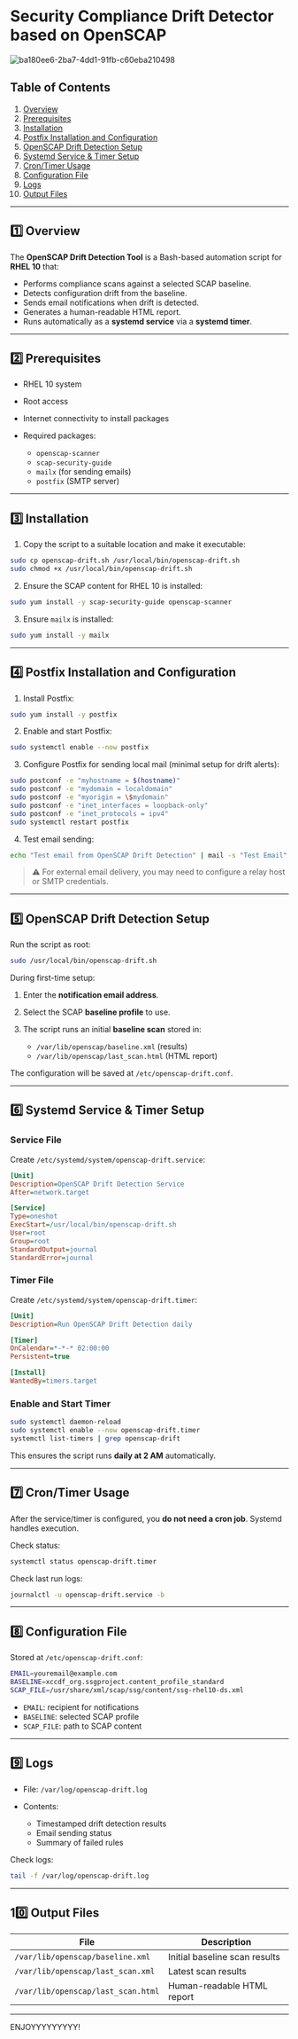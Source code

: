 # Security Compliance Drift Detector based on OpenSCAP

![ba180ee6-2ba7-4dd1-91fb-c60eba210498](https://github.com/user-attachments/assets/e2bd8752-db70-4e0a-b242-c055c5116882)

## Table of Contents

1. [Overview](#overview)
2. [Prerequisites](#prerequisites)
3. [Installation](#installation)
4. [Postfix Installation and Configuration](#postfix-installation-and-configuration)
5. [OpenSCAP Drift Detection Setup](#openscap-drift-detection-setup)
6. [Systemd Service & Timer Setup](#systemd-service--timer-setup)
7. [Cron/Timer Usage](#crontimer-usage)
8. [Configuration File](#configuration-file)
9. [Logs](#logs)
10. [Output Files](#output-files)

---

## 1️⃣ Overview

The **OpenSCAP Drift Detection Tool** is a Bash-based automation script for **RHEL 10** that:

* Performs compliance scans against a selected SCAP baseline.
* Detects configuration drift from the baseline.
* Sends email notifications when drift is detected.
* Generates a human-readable HTML report.
* Runs automatically as a **systemd service** via a **systemd timer**.

---

## 2️⃣ Prerequisites

* RHEL 10 system
* Root access
* Internet connectivity to install packages
* Required packages:

  * `openscap-scanner`
  * `scap-security-guide`
  * `mailx` (for sending emails)
  * `postfix` (SMTP server)

---

## 3️⃣ Installation

1. Copy the script to a suitable location and make it executable:

```bash
sudo cp openscap-drift.sh /usr/local/bin/openscap-drift.sh
sudo chmod +x /usr/local/bin/openscap-drift.sh
```

2. Ensure the SCAP content for RHEL 10 is installed:

```bash
sudo yum install -y scap-security-guide openscap-scanner
```

3. Ensure `mailx` is installed:

```bash
sudo yum install -y mailx
```

---

## 4️⃣ Postfix Installation and Configuration

1. Install Postfix:

```bash
sudo yum install -y postfix
```

2. Enable and start Postfix:

```bash
sudo systemctl enable --now postfix
```

3. Configure Postfix for sending local mail (minimal setup for drift alerts):

```bash
sudo postconf -e "myhostname = $(hostname)"
sudo postconf -e "mydomain = localdomain"
sudo postconf -e "myorigin = \$mydomain"
sudo postconf -e "inet_interfaces = loopback-only"
sudo postconf -e "inet_protocols = ipv4"
sudo systemctl restart postfix
```

4. Test email sending:

```bash
echo "Test email from OpenSCAP Drift Detection" | mail -s "Test Email" youremail@example.com
```

> ⚠️ For external email delivery, you may need to configure a relay host or SMTP credentials.

---

## 5️⃣ OpenSCAP Drift Detection Setup

Run the script as root:

```bash
sudo /usr/local/bin/openscap-drift.sh
```

During first-time setup:

1. Enter the **notification email address**.
2. Select the SCAP **baseline profile** to use.
3. The script runs an initial **baseline scan** stored in:

   * `/var/lib/openscap/baseline.xml` (results)
   * `/var/lib/openscap/last_scan.html` (HTML report)

The configuration will be saved at `/etc/openscap-drift.conf`.

---

## 6️⃣ Systemd Service & Timer Setup

### Service File

Create `/etc/systemd/system/openscap-drift.service`:

```ini
[Unit]
Description=OpenSCAP Drift Detection Service
After=network.target

[Service]
Type=oneshot
ExecStart=/usr/local/bin/openscap-drift.sh
User=root
Group=root
StandardOutput=journal
StandardError=journal
```

### Timer File

Create `/etc/systemd/system/openscap-drift.timer`:

```ini
[Unit]
Description=Run OpenSCAP Drift Detection daily

[Timer]
OnCalendar=*-*-* 02:00:00
Persistent=true

[Install]
WantedBy=timers.target
```

### Enable and Start Timer

```bash
sudo systemctl daemon-reload
sudo systemctl enable --now openscap-drift.timer
systemctl list-timers | grep openscap-drift
```

This ensures the script runs **daily at 2 AM** automatically.

---

## 7️⃣ Cron/Timer Usage

After the service/timer is configured, you **do not need a cron job**. Systemd handles execution.

Check status:

```bash
systemctl status openscap-drift.timer
```

Check last run logs:

```bash
journalctl -u openscap-drift.service -b
```

---

## 8️⃣ Configuration File

Stored at `/etc/openscap-drift.conf`:

```bash
EMAIL=youremail@example.com
BASELINE=xccdf_org.ssgproject.content_profile_standard
SCAP_FILE=/usr/share/xml/scap/ssg/content/ssg-rhel10-ds.xml
```

* `EMAIL`: recipient for notifications
* `BASELINE`: selected SCAP profile
* `SCAP_FILE`: path to SCAP content

---

## 9️⃣ Logs

* File: `/var/log/openscap-drift.log`
* Contents:

  * Timestamped drift detection results
  * Email sending status
  * Summary of failed rules

Check logs:

```bash
tail -f /var/log/openscap-drift.log
```

---

## 10️⃣ Output Files

| File                               | Description                   |
| ---------------------------------- | ----------------------------- |
| `/var/lib/openscap/baseline.xml`   | Initial baseline scan results |
| `/var/lib/openscap/last_scan.xml`  | Latest scan results           |
| `/var/lib/openscap/last_scan.html` | Human-readable HTML report    |

---

ENJOYYYYYYYYY!
